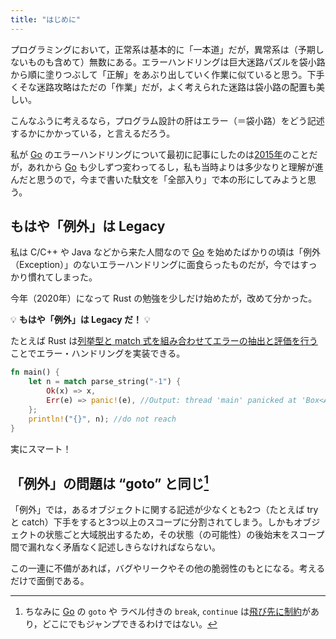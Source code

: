 ```yaml
---
title: "はじめに"
---
```


プログラミングにおいて，正常系は基本的に「一本道」だが，異常系は（予期しないものも含めて）無数にある。エラーハンドリングは巨大迷路パズルを袋小路から順に塗りつぶして「正解」をあぶり出していく作業に似ていると思う。下手くそな迷路攻略はただの「作業」だが，よく考えられた迷路は袋小路の配置も美しい。

こんなふうに考えるなら，プログラム設計の肝はエラー（＝袋小路）をどう記述するかにかかっている，と言えるだろう。

私が [Go] のエラーハンドリングについて最初に記事にしたのは[2015年](https://text.baldanders.info/golang/error-handling/ "エラー・ハンドリングについて（追記あり）")のことだが，あれから [Go] も少しずつ変わってるし，私も当時よりは多少なりと理解が進んだと思うので，今まで書いた駄文を「全部入り」で本の形にしてみようと思う。

## もはや「例外」は Legacy

私は C/C++ や Java などから来た人間なので [Go] を始めたばかりの頃は「例外（Exception）」のないエラーハンドリングに面食らったものだが，今ではすっかり慣れてしまった。

今年（2020年）になって Rust の勉強を少しだけ始めたが，改めて分かった。


💡 **もはや「例外」は Legacy だ！** 💡

たとえば Rust は[列挙型と match 式を組み合わせてエラーの抽出と評価を行う](https://text.baldanders.info/rust-lang/error-handling/ "エラー・ハンドリングのキホン")ことでエラー・ハンドリングを実装できる。

```rust
fn main() {
    let n = match parse_string("-1") {
        Ok(x) => x,
        Err(e) => panic!(e), //Output: thread 'main' panicked at 'Box<Any>', src/main.rs:8:19
    };
    println!("{}", n); //do not reach
}
```

実にスマート！

## 「例外」の問題は “goto” と同じ[^goto1]

[^goto1]: ちなみに [Go] の `goto` や ラベル付きの `break`, `continue` は[飛び先に制約](https://golang.org/test/goto.go)があり，どこにでもジャンプできるわけではない。

「例外」では，あるオブジェクトに関する記述が少なくとも2つ（たとえば try と catch）下手をすると3つ以上のスコープに分割されてしまう。しかもオブジェクトの状態ごと大域脱出するため，その状態（の可能性）の後始末をスコープ間で漏れなく矛盾なく記述しきらなければならない。

この一連に不備があれば，バグやリークやその他の脆弱性のもとになる。考えるだけで面倒である。



[Go]: https://golang.org/ "The Go Programming Language"
<!-- eof -->
